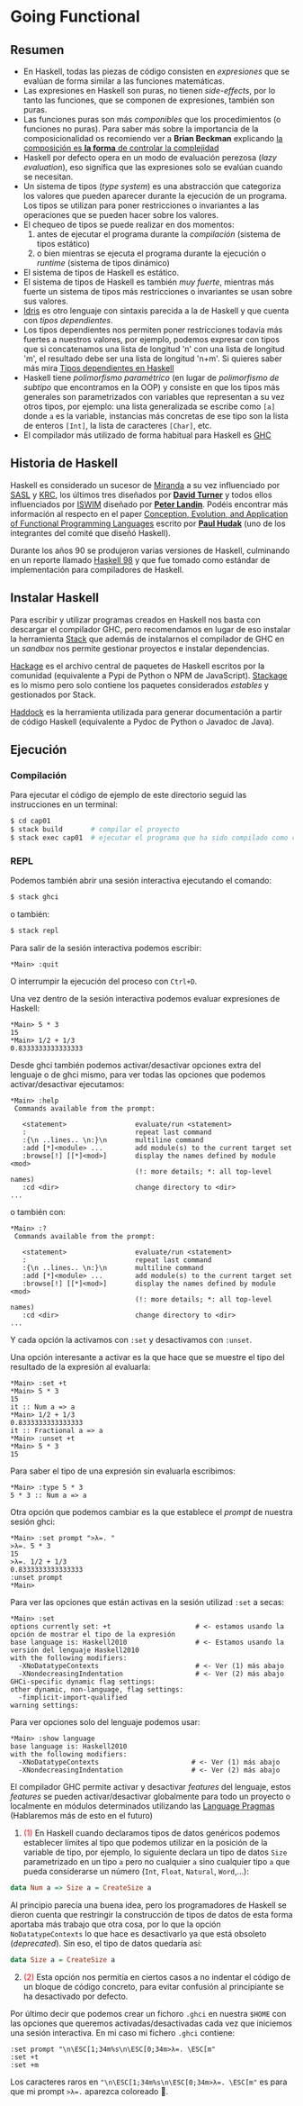 # Going Functional

## Resumen ##

* En Haskell, todas las piezas de código consisten en *expresiones* que se evalúan de forma similar a las funciones matemáticas.
* Las expresiones en Haskell son puras, no tienen *side-effects*, por lo tanto las funciones, que se componen de expresiones, también son puras.
* Las funciones puras son más *componibles* que los procedimientos (o funciones no puras). Para saber más sobre la importancia de la composicionalidad os recomiendo ver a **Brian Beckman** explicando [la composición es **la forma** de controlar la complejidad](https://youtu.be/ZhuHCtR3xq8?t=16m46s)
* Haskell por defecto opera en un modo de evaluación perezosa (*lazy evaluation*), eso significa que las expresiones solo se evalúan cuando se necesitan.
* Un sistema de tipos (*type system*) es una abstracción que categoriza los valores que pueden aparecer durante la ejecución de un programa. Los tipos se utilizan para poner restricciones o invariantes a las operaciones que se pueden hacer sobre los valores.
* El chequeo de tipos se puede realizar en dos momentos:
  1. antes de ejecutar el programa durante la *compilación* (sistema de tipos estático)
  2. o bien mientras se ejecuta el programa durante la ejecución o *runtime* (sistema de tipos dinámico)
* El sistema de tipos de Haskell es estático.
* El sistema de tipos de Haskell es también *muy fuerte*, mientras más fuerte un sistema de tipos más restricciones o invariantes se usan sobre sus valores.
* [Idris](https://www.idris-lang.org/) es otro lenguaje con sintaxis parecida a la de Haskell y que cuenta con *tipos dependientes*.
* Los tipos dependientes nos permiten poner restricciones todavía más fuertes a nuestros valores, por ejemplo, podemos expresar con tipos que si concatenamos una lista de longitud 'n' con una lista de longitud 'm', el resultado debe ser una lista de longitud 'n+m'. Si quieres saber más mira [Tipos dependientes en Haskell](https://www.schoolofhaskell.com/user/konn/prove-your-haskell-for-great-safety/dependent-types-in-haskell)
* Haskell tiene _polimorfismo paramétrico_ (en lugar de _polimorfismo de subtipo_ que encontramos en la OOP) y consiste en que los tipos más generales son parametrizados con variables que representan a su vez otros tipos, por ejemplo: una lista generalizada se escribe como `[a]` donde `a` es la variable, instancias más concretas de ese tipo son la lista de enteros `[Int]`, la lista de caracteres `[Char]`, etc.
* El compilador más utilizado de forma habitual para Haskell es [GHC](https://www.haskell.org/ghc/)

## Historia de Haskell ##

Haskell es considerado un sucesor de [Miranda](https://en.wikipedia.org/wiki/Miranda_(programming_language)) a su vez influenciado por [SASL](https://en.wikipedia.org/wiki/SASL_programming_language) y [KRC](https://en.wikipedia.org/wiki/Kent_Recursive_Calculator), los últimos tres diseñados por [**David Turner**](https://en.wikipedia.org/wiki/David_Turner_(computer_scientist)) y todos ellos influenciados por [ISWIM](https://en.wikipedia.org/wiki/ISWIM) diseñado por [**Peter Landin**](https://en.wikipedia.org/wiki/Peter_Landin). Podéis encontrar más información al respecto en el paper [Conception, Evolution, and Application of Functional Programming Languages](http://www.dbnet.ece.ntua.gr/~adamo/languages/books/p359-hudak.pdf) escrito por [**Paul Hudak**](https://en.wikipedia.org/wiki/Paul_Hudak) (uno de los integrantes del comité que diseñó Haskell).

Durante los años 90 se produjeron varias versiones de Haskell, culminando en un reporte llamado [Haskell 98](https://www.haskell.org/onlinereport/) y que fue tomado como estándar de implementación para compiladores de Haskell.

## Instalar Haskell ##

Para escribir y utilizar programas creados en Haskell nos basta con descargar el compilador GHC, pero recomendamos en lugar de eso instalar la herramienta [Stack](https://docs.haskellstack.org/en/stable/README/) que además de instalarnos el compilador de GHC en un *sandbox* nos permite gestionar proyectos e instalar dependencias.

[Hackage](http://hackage.haskell.org/) es el archivo central de paquetes de Haskell escritos por la comunidad (equivalente a Pypi de Python o NPM de JavaScript). [Stackage](https://www.stackage.org/) es lo mismo pero solo contiene los paquetes considerados *estables* y gestionados por Stack.

[Haddock](https://www.haskell.org/haddock/) es la herramienta utilizada para generar documentación a partir de código Haskell (equivalente a Pydoc de Python o Javadoc de Java).

## Ejecución ##

### Compilación ###

Para ejecutar el código de ejemplo de este directorio seguid las instrucciones en un terminal:

```sh
$ cd cap01
$ stack build       # compilar el proyecto
$ stack exec cap01  # ejecutar el programa que ha sido compilado como cap01
```

### REPL ###

Podemos también abrir una sesión interactiva ejecutando el comando:

```sh
$ stack ghci
```

o también:

```sh
$ stack repl
```

Para salir de la sesión interactiva podemos escribir:

```ghci
*Main> :quit
```

O interrumpir la ejecución del proceso con `Ctrl+D`.

Una vez dentro de la sesión interactiva podemos evaluar expresiones de Haskell:

```ghci
*Main> 5 * 3
15
*Main> 1/2 + 1/3
0.8333333333333333
```

Desde ghci también podemos activar/desactivar opciones extra del lenguaje o de ghci mismo, para ver todas las opciones que podemos activar/desactivar ejecutamos:

```ghci
*Main> :help
 Commands available from the prompt:

   <statement>                 evaluate/run <statement>
   :                           repeat last command
   :{\n ..lines.. \n:}\n       multiline command
   :add [*]<module> ...        add module(s) to the current target set
   :browse[!] [[*]<mod>]       display the names defined by module <mod>
                               (!: more details; *: all top-level names)
   :cd <dir>                   change directory to <dir>
...
```

o también con:

```ghci
*Main> :?
 Commands available from the prompt:

   <statement>                 evaluate/run <statement>
   :                           repeat last command
   :{\n ..lines.. \n:}\n       multiline command
   :add [*]<module> ...        add module(s) to the current target set
   :browse[!] [[*]<mod>]       display the names defined by module <mod>
                               (!: more details; *: all top-level names)
   :cd <dir>                   change directory to <dir>
...
```

Y cada opción la activamos con `:set` y desactivamos con `:unset`.

Una opción interesante a activar es la que hace que se muestre el tipo del resultado de la expresión al evaluarla:

```ghci
*Main> :set +t
*Main> 5 * 3
15
it :: Num a => a
*Main> 1/2 + 1/3
0.8333333333333333
it :: Fractional a => a
*Main> :unset +t
*Main> 5 * 3
15
```

Para saber el tipo de una expresión sin evaluarla escribimos:

```ghci
*Main> :type 5 * 3
5 * 3 :: Num a => a
```

Otra opción que podemos cambiar es la que establece el _prompt_ de nuestra sesión ghci:

```ghci
*Main> :set prompt ">λ=. "
>λ=. 5 * 3
15
>λ=. 1/2 + 1/3
0.8333333333333333
:unset prompt
*Main>
```

Para ver las opciones que están activas en la sesión utilizad `:set` a secas:

```ghci
*Main> :set
options currently set: +t                     # <- estamos usando la opción de mostrar el tipo de la expresión
base language is: Haskell2010                 # <- Estamos usando la versión del lenguaje Haskell2010
with the following modifiers:
  -XNoDatatypeContexts                        # <- Ver (1) más abajo
  -XNondecreasingIndentation                  # <- Ver (2) más abajo
GHCi-specific dynamic flag settings:
other dynamic, non-language, flag settings:
  -fimplicit-import-qualified
warning settings:
```

Para ver opciones solo del lenguaje podemos usar:

```ghci
*Main> :show language
base language is: Haskell2010
with the following modifiers:
  -XNoDatatypeContexts                       # <- Ver (1) más abajo
  -XNondecreasingIndentation                 # <- Ver (2) más abajo
 ```

El compilador GHC permite activar y desactivar *features* del lenguaje, estos *features* se pueden activar/desactivar globalmente para todo un proyecto o localmente en módulos determinados utilizando las [Language Pragmas](https://wiki.haskell.org/Language_Pragmas) (Hablaremos más de esto en el futuro)

1. <span style="color:red">(1)</span> En Haskell cuando declaramos tipos de datos genéricos podemos establecer límites al tipo que podemos utilizar en la posición de la variable de tipo, por ejemplo, lo siguiente declara un tipo de datos `Size` parametrizado en un tipo `a` pero no cualquier `a` sino cualquier tipo `a` que pueda considerarse un número (`Int`, `Float`, `Natural`, `Word`,...):

```haskell
data Num a => Size a = CreateSize a
```

Al principio parecía una buena idea, pero los programadores de Haskell se dieron cuenta que restringir la construcción de tipos de datos de esta forma aportaba más trabajo que otra cosa, por lo que la opción `NoDatatypeContexts` lo que hace es desactivarlo ya que está obsoleto (*deprecated*). Sin eso, el tipo de datos quedaría así:

```haskell
data Size a = CreateSize a
```

2. <span style="color:red">(2)</span> Esta opción nos permitía en ciertos casos a no indentar el código de un bloque de código concreto, para evitar confusión al principiante se ha desactivado por defecto.

Por último decir que podemos crear un fichoro `.ghci` en nuestra `$HOME` con las opciones que queremos activadas/desactivadas cada vez que iniciemos una sesión interactiva. En mi caso mi fichero `.ghci` contiene:

```ghci
:set prompt "\n\ESC[1;34m%s\n\ESC[0;34m>λ=. \ESC[m"
:set +t
:set +m
```

Los caracteres raros en `"\n\ESC[1;34m%s\n\ESC[0;34m>λ=. \ESC[m"` es para que mi prompt `>λ=.` aparezca coloreado 🙂.
